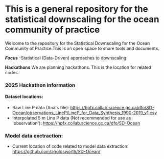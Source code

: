 # This is a general repository for the statistical downscaling for the ocean community of practice
Welcome to the repository for the Statistical Downscaling for the Ocean Community of Practice.This is an open space to share tools and documents.

***Focus***
-Statistical (Data-Driven) approaches to downscaling

**Hackathons**
We are planning hackathons. This is the location for related codes.


### 2025 Hackathon information

#### Dataset locations:
- Raw Line P data (Ana's file): https://hpfx.collab.science.gc.ca/dfo/SD-Ocean/observations_LineP/LineP_for_Data_Synthesis_1990-2019_v1.csv
- Interpolated 5 m Line P data (Not recommended for use as 'observation'): https://hpfx.collab.science.gc.ca/dfo/SD-Ocean

### Model data exctraction:
- Current location of code related to model data extraction: https://github.com/aholdsworth/SD-Ocean/
<!--

**Here are some ideas to get you started:**

🙋‍♀️ A short introduction - what is your organization all about?
🌈 Contribution guidelines - how can the community get involved?
👩‍💻 Useful resources - where can the community find your docs? Is there anything else the community should know?
🍿 Fun facts - what does your team eat for breakfast?
🧙 Remember, you can do mighty things with the power of [Markdown](https://docs.github.com/github/writing-on-github/getting-started-with-writing-and-formatting-on-github/basic-writing-and-formatting-syntax)
-->
